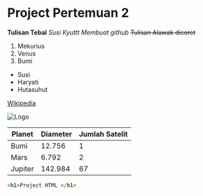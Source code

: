 # Project Pertemuan 2
**Tulisan Tebal**
*Susi Kyuttt Membuat github*
~~Tulisan Alawak dicoret~~


1. Mekurius
2. Venus
3. Bumi

- Susi
- Haryati
- Hutasuhut

[Wikipedia](https://www.wikipedia.org/)

![Logo](https://www.webfx.com/wp-content/uploads/2022/08/github-logo.png)

 | Planet  | Diameter | Jumlah Satelit |
 | ------- | -------- | -------------- |
 | Bumi    | 12.756   | 1              |
 | Mars    | 6.792    | 2              |
 | Jupiter | 142.984  | 67             |

 ```html
<h1>Project HTML </h1>
```